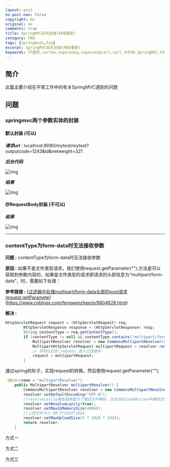 ```yaml
---
layout: post
no-post-nav: false 
copyright: me
original: me
comments: true
title: SpringMVC采坑总结(持续更新)
category: FAQ
tags: [springboot,faq]
excerpt: SpringMVC采坑总结(持续更新)
keywords: IT超仔,carlme,superwang,superwangcarl,carl,卡尔米,SpringMVC,FAQ
---
```


## 简介

此篇主要介绍在平常工作中的有关SpringMVC遇到的问题

## 问题

### springmvc两个参数实体的封装

#### 默认封装 (可以)

***请求url*** : localhost:8080/mytest/mytest?outputcode=1243&id&netweight=321

***后台代码***

![img]({{site.cdn}}assets/images/blog/2019/20190419144417.png)

***结果***

![img]({{site.cdn}}assets/images/blog/2019/20190419144518.png)

#### @RequestBody封装 (不可以)

***结果***

![img]({{site.cdn}}assets/images/blog/2019/20190419144615.png)

***

### contentType为form-data时无法接收参数

**问题 :** contentType为form-data时无法接收参数

**原因 :** 如果不是文件类型请求，我们使用request.getParameter("");方法是可以获取到参数内容的，如果是文件类型的请求即请求的头部信息为“multipart/form-data”，时，需要如下处理：

**参考链接 :** [[过滤器中处理multipart/form-data头部的post请求request.getParamete](https://www.cnblogs.com/fengwenzhee/p/9804628.html)](https://www.cnblogs.com/fengwenzhee/p/9804628.html)

**解决 :** 

```java
HttpServletRequest request = (HttpServletRequest) req;
        HttpServletResponse response = (HttpServletResponse) resp;
        String contentType = req.getContentType();
        if (contentType != null && contentType.contains("multipart/form-data")) {
            MultipartResolver resolver = new CommonsMultipartResolver(request.getSession().getServletContext());
            MultipartHttpServletRequest multipartRequest = resolver.resolveMultipart(request);
            // 将转化后的 request 放入过滤链中
            request = multipartRequest;
        }
```

通过spring的轮子，实现request的转换，然后使用request.getParameter("");

```java
 @Bean(name = "multipartResolver")
    public MultipartResolver multipartResolver() {
        CommonsMultipartResolver resolver = new CommonsMultipartResolver();
        resolver.setDefaultEncoding("UTF-8");
        //resolveLazily属性启用是为了推迟文件解析，以在在UploadAction中捕获文件大小异常
        resolver.setResolveLazily(true);
        resolver.setMaxInMemorySize(40960);
        //上传文件大小 5M 5*1024*1024
        resolver.setMaxUploadSize(5 * 1024 * 1024);
        return resolver;
    }
```

方式一

方式二

方式三


